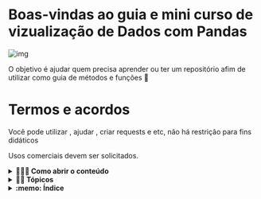 # Boas-vindas ao guia e mini curso de vizualização de Dados com Pandas

![img](quack.gif)

O objetivo é ajudar quem precisa aprender ou ter um repositório afim de utilizar como guia de métodos e funções  🚀

# Termos e acordos

Você pode utilizar , ajudar , criar requests e etc, não há restrição para fins didáticos

Usos comerciais devem ser solicitados.

<details>
  <summary><strong>🤷🏽‍♀️ Como abrir o conteúdo </strong></summary><br />

Você deve realizar o clone do repositório utilizando o comando :

- `git clone git@github.com:LukeCruz/data-vizualization-pandas.git`

- Acesse a pasta local onde realizou o clone e poderá abrir o arquivo com a extensão `ipynb`



  Lembre-se que você pode consultar este conteúdo se não souber trabalhar com Git  >>> [Blog - Git & GitHub](https://blog.betrybe.com/tecnologia/git-e-github/) sempre que precisar!
</details>

<details>
  <summary><strong>👨‍💻 Tópicos</strong></summary><br />

  Você vai aprender a trabalhar com o `pandas` , uma biblioteca do `Python` amplamente utilizada para analise de dados e geração de insights iniciais.
  
  Este é um conteúdo introdutório e de acompanhamento, porém com ajuda vamos adicionando mais tópicos. 

  :warning:**IMPORTANTE**: Todo conteúdo é baseado na documentação oficial

</details>

<details>
  <summary><strong>:memo: Índice</strong></summary><br />

  Nesse conteúdo você irá:

  * Entender o que é um Dataframe e as series.
  * Entender os metódos :
    - head()
    - shape
    - describe()
    - loc e iloc
    - att e iat
    - isin()
  * Manipulação de dataframe
    - Adicionar colunas
    - Extrair dados de uma coluna existente
    - Adicionar linhas
    - Tratar valores vazios
  * Utilizar indicadores
    - groupBy()
    - value_counts()
  * Plotagem de gráficos
    - plot()
      - Tipos de gráficos:
        - Barra
        - Histograma
        - Box
        - Densidade
        - Area
        - Scatter
   

</details>
